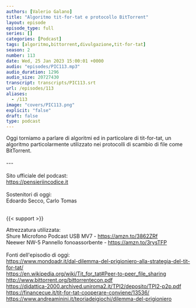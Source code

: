 ```yaml
---
authors: [Valerio Galano]
title: "Algoritmo tit-for-tat e protocollo BitTorrent"
layout: episode
episode_type: full
series: []
categories: [Podcast]
tags: [algoritmo,bittorrent,divulgazione,tit-for-tat]
season: 2
number: 113
date: Wed, 25 Jan 2023 15:00:01 +0000
audio: "episodes/PIC113.mp3"
audio_duration: 1296
audio_size: 20727430
transcript: transcripts/PIC113.srt
url: /episodes/113
aliases: 
  - /113
image: "covers/PIC113.png"
explicit: "false"
draft: false
type: podcast
---
```

Oggi torniamo a parlare di algoritmi ed in particolare di tit-for-tat, un algoritmo particolarmente utilizzato nei protocolli di scambio di file come BitTorrent.<br />
<br />
---<br />
<br />
Sito ufficiale del podcast:<br />
<a href="https://pensieriincodice.it" target="_blank" rel="noreferrer noopener">https://pensieriincodice.it</a><br />
<br />
Sostenitori di oggi:<br />
Edoardo Secco, Carlo Tomas<br />
<br />


{{< support >}}

Attrezzatura utilizzata:<br />
Shure Microfono Podcast USB MV7 - <a href="https://amzn.to/3862ZRf" target="_blank" rel="noreferrer noopener">https://amzn.to/3862ZRf</a> <br />
Neewer NW-5 Pannello fonoassorbente - <a href="https://amzn.to/3rysTFP" target="_blank" rel="noreferrer noopener">https://amzn.to/3rysTFP</a> <br />
<br />
Fonti dell'episodio di oggi:<br />
https://www.mondoadr.it/dal-dilemma-del-prigioniero-alla-strategia-del-tit-for-tat/ <br />
https://en.wikipedia.org/wiki/Tit_for_tat#Peer-to-peer_file_sharing <br />
http://www.bittorrent.org/bittorrentecon.pdf <br />
https://didattica-2000.archived.uniroma2.it/TPI2/deposito/TPI2-p2p.pdf https://financecue.it/tit-for-tat-cooperare-conviene/13536/<br />
https://www.andreaminini.it/teoriadeigiochi/dilemma-del-prigioniero





